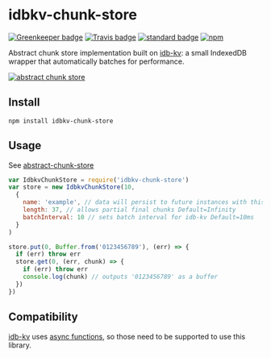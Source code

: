 # idbkv-chunk-store
[![Greenkeeper badge](https://badges.greenkeeper.io/KayleePop/idbkv-chunk-store.svg)](https://greenkeeper.io/)
[![Travis badge](https://travis-ci.org/KayleePop/idbkv-chunk-store.svg?branch=master)](https://travis-ci.org/#)
[![standard badge](https://img.shields.io/badge/code_style-standard-brightgreen.svg)](https://standardjs.com)
[![npm](https://img.shields.io/npm/v/idbkv-chunk-store.svg)](https://www.npmjs.com/package/idbkv-chunk-store)

Abstract chunk store implementation built on [idb-kv](https://github.com/kayleepop/idb-kv): a small IndexedDB wrapper that automatically batches for performance.

[![abstract chunk store](https://cdn.rawgit.com/mafintosh/abstract-chunk-store/master/badge.svg)](https://github.com/mafintosh/abstract-chunk-store)

## Install

```
npm install idbkv-chunk-store
```

## Usage

See [abstract-chunk-store](https://github.com/mafintosh/abstract-chunk-store)

``` js
var IdbkvChunkStore = require('idbkv-chunk-store')
var store = new IdbkvChunkStore(10,
  {
    name: 'example', // data will persist to future instances with this same name Default='idbkv-chunk-store'
    length: 37, // allows partial final chunks Default=Infinity
    batchInterval: 10 // sets batch interval for idb-kv Default=10ms
  }
)

store.put(0, Buffer.from('0123456789'), (err) => {
  if (err) throw err
  store.get(0, (err, chunk) => {
    if (err) throw err
    console.log(chunk) // outputs '0123456789' as a buffer
  })
})
```

## Compatibility

[idb-kv](https://github.com/kayleepop/idb-kv) uses [async functions](https://caniuse.com/#search=async%20functions), so those need to be supported to use this library.
